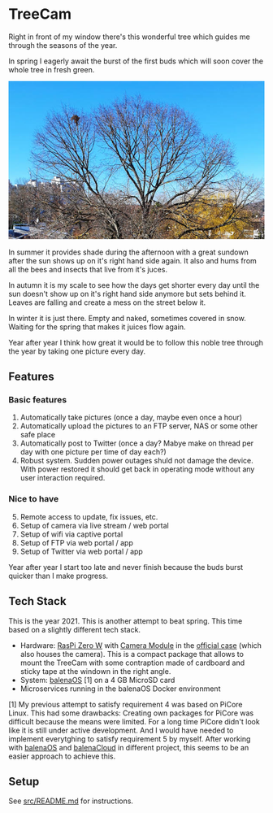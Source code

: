 # TreeCam

Right in front of my window there's this wonderful tree which guides me through the seasons of the year.

In spring I eagerly await the burst of the first buds which will soon cover the whole tree in fresh green.

![This picture was taken right before the buds bursted](img/tree_right_before_spring.jpg)

In summer it provides shade during the afternoon with a great sundown after the sun shows up on it's right hand side again. It also and hums from all the bees and insects that live from it's juces.

In autumn it is my scale to see how the days get shorter every day until the sun doesn't show up on it's right hand side anymore but sets behind it. Leaves are falling and create a mess on the street below it.

In winter it is just there. Empty and naked, sometimes covered in snow. Waiting for the spring that makes it juices flow again.

Year after year I think how great it would be to follow this noble tree through the year by taking one picture every day.

## Features

### Basic features

1. Automatically take pictures (once a day, maybe even once a hour)
2. Automatically upload the pictures to an FTP server, NAS or some other safe place
3. Automatically post to Twitter (once a day? Mabye make on thread per day with one picture per time of day each?)
4. Robust system. Sudden power outages shuld not damage the device. With power restored it should get back in operating mode without any user interaction required.

### Nice to have

5. Remote access to update, fix issues, etc.
6. Setup of camera via live stream / web portal
7. Setup of wifi via captive portal
8. Setup of FTP via web portal / app
9. Setup of Twitter via web portal / app

Year after year I start too late and never finish because the buds burst quicker than I make progress.

## Tech Stack

This is the year 2021. This is another attempt to beat spring. This time based on a slightly different tech stack.

* Hardware: [RasPi Zero W](https://www.raspberrypi.org/products/raspberry-pi-zero-w/) with [Camera Module](https://www.raspberrypi.org/products/camera-module-v2/) in the [official case](https://www.raspberrypi.org/products/raspberry-pi-zero-case/) (which also houses the camera). This is a compact package that allows to mount the TreeCam with some contraption made of cardboard and sticky tape at the windown in the right angle.
* System: [balenaOS](https://www.balena.io/os/) [1] on a 4 GB MicroSD card
* Microservices running in the balenaOS Docker environment

[1] My previous attempt to satisfy requirement 4 was based on PiCore Linux. This had some drawbacks: Creating own packages for PiCore was difficult because the means were limited. For a long time PiCore didn't look like it is still under active development. And I would have needed to implement everytghing to satisfy requirement 5 by myself. After working with [balenaOS](https://www.balena.io/os/) and [balenaCloud](https://www.balena.io/cloud/) in different project, this seems to be an easier approach to achieve this.

## Setup

See [src/README.md](src/README.md) for instructions.
